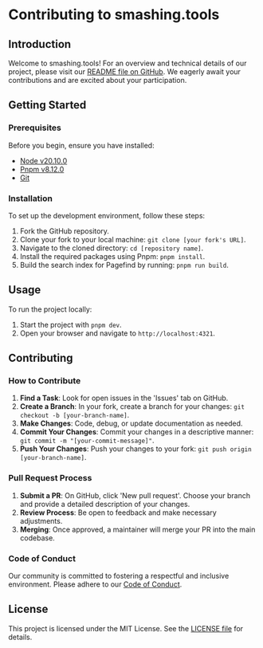 # Contributing to smashing.tools

## Introduction

Welcome to smashing.tools! For an overview and technical details of our project, please visit our [README file on GitHub](https://github.com/smashing-team/smashing.tools/blob/main/README.md). We eagerly await your contributions and are excited about your participation.

## Getting Started

### Prerequisites

Before you begin, ensure you have installed:

- [Node v20.10.0](https://nodejs.org/en/download/)
- [Pnpm v8.12.0](https://pnpm.io/installation)
- [Git](https://git-scm.com/downloads)

### Installation

To set up the development environment, follow these steps:

1. Fork the GitHub repository.
2. Clone your fork to your local machine: `git clone [your fork's URL]`.
3. Navigate to the cloned directory: `cd [repository name]`.
4. Install the required packages using Pnpm: `pnpm install`.
5. Build the search index for Pagefind by running: `pnpm run build`.

## Usage

To run the project locally:

1. Start the project with `pnpm dev`.
2. Open your browser and navigate to `http://localhost:4321`.

## Contributing

### How to Contribute

1. **Find a Task**: Look for open issues in the 'Issues' tab on GitHub.
2. **Create a Branch**: In your fork, create a branch for your changes: `git checkout -b [your-branch-name]`.
3. **Make Changes**: Code, debug, or update documentation as needed.
4. **Commit Your Changes**: Commit your changes in a descriptive manner: `git commit -m "[your-commit-message]"`.
5. **Push Your Changes**: Push your changes to your fork: `git push origin [your-branch-name]`.

### Pull Request Process

1. **Submit a PR**: On GitHub, click 'New pull request'. Choose your branch and provide a detailed description of your changes.
2. **Review Process**: Be open to feedback and make necessary adjustments.
3. **Merging**: Once approved, a maintainer will merge your PR into the main codebase.

### Code of Conduct

Our community is committed to fostering a respectful and inclusive environment. Please adhere to our [Code of Conduct](https://github.com/smashing-team/smashing.tools/blob/main/CODE_OF_CONDUCT.md).

## License

This project is licensed under the MIT License. See the [LICENSE file](https://github.com/smashing-team/smashing.tools/blob/main/LICENSE) for details.
